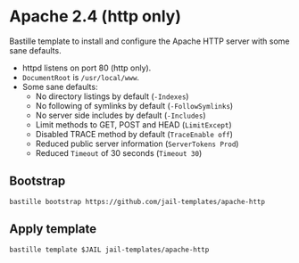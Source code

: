 # Apache 2.4 (http only)
Bastille template to install and configure the Apache HTTP server with some sane defaults.

* httpd listens on port 80 (http only).
* `DocumentRoot` is `/usr/local/www`.
* Some sane defaults:
  * No directory listings by default (`-Indexes`)
  * No following of symlinks by default (`-FollowSymlinks`)
  * No server side includes by default (`-Includes`)
  * Limit methods to GET, POST and HEAD (`LimitExcept`)
  * Disabled TRACE method by default (`TraceEnable off`)
  * Reduced public server information (`ServerTokens Prod`)
  * Reduced `Timeout` of 30 seconds (`Timeout 30`)

## Bootstrap
```
bastille bootstrap https://github.com/jail-templates/apache-http
```

## Apply template
```
bastille template $JAIL jail-templates/apache-http
```
